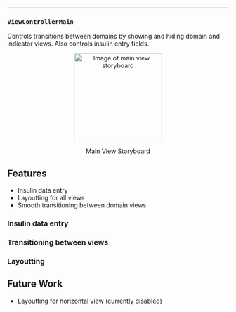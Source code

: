 ---

### `ViewControllerMain`
Controls transitions between domains by showing and hiding domain and indicator views. Also controls insulin entry fields.

<p align="center">
<img src="https://raw.githubusercontent.com/danwells96/ARISES/master/DocFiles/img/mainview.png" alt="Image of main view storyboard" width="200" />
</p>
<p align="center">
Main View Storyboard 
</p>

## Features
* Insulin data entry
* Layoutting for all views
* Smooth transitioning between domain views

### Insulin data entry

### Transitioning between views

### Layoutting

## Future Work
* Layoutting for horizontal view (currently disabled)
